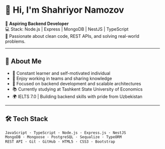 # 👋 Hi, I'm Shahriyor Namozov

🎯 **Aspiring Backend Developer**  
💻 Stack: Node.js | Express | MongoDB | NestJS | TypeScript  
🔧 Passionate about clean code, REST APIs, and solving real-world problems.

---

## 🧠 About Me

- 🚀 Constant learner and self-motivated individual  
- 🤝 Enjoy working in teams and sharing knowledge  
- 🧩 Focused on backend development and scalable architectures  
- 📚 Currently studying at Tashkent State University of Economics  
- 🌍 IELTS 7.0 | Building backend skills with pride from Uzbekistan

---

## 🛠️ Tech Stack

```txt
JavaScript · TypeScript · Node.js · Express.js · NestJS
MongoDB · Mongoose · PostgreSQL · Sequalize · TypeORM
REST API · Git · GitHub · HTML5 · CSS3 · Bootstrap 
